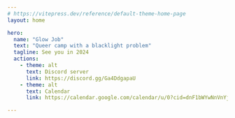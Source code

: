 ```yaml
---
# https://vitepress.dev/reference/default-theme-home-page
layout: home

hero:
  name: "Glow Job"
  text: "Queer camp with a blacklight problem"
  tagline: See you in 2024
  actions:
    - theme: alt
      text: Discord server
      link: https://discord.gg/Ga4DdgapaU
    - theme: alt
      text: Calendar
      link: https://calendar.google.com/calendar/u/0?cid=dnF1bWYwNnVnYjM2aGxkZG1wamc1YzdiMDhAZ3JvdXAuY2FsZW5kYXIuZ29vZ2xlLmNvbQ

---
```


